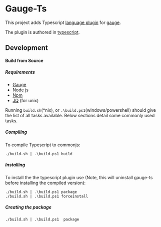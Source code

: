 # Gauge-Ts

This project adds Typescript [language plugin](https://docs.gauge.org/latest/installation.html#language-runner) for [gauge](http://gauge.org).

The plugin is authored in [typescript](https://en.wikipedia.org/wiki/TypeScript).

## Development

#### Build from Source

##### Requirements
- [Gauge](https://gauge.org)
- [Node js](https://nodejs.org/en/)
- [Npm](https://www.npmjs.com/)
- [JQ](https://stedolan.github.io/jq/) (for unix)


Running `build.sh`(*nix), or `.\build.ps1`(windows/powershell) should give the list of all tasks available. Below sections detail some commonly used tasks.

##### Compiling

To compile Typescript to commonjs:

````
./build.sh | .\build.ps1 build
````

##### Installing

To install the the typescript plugin use (Note, this will uninstall gauge-ts before installing the compiled version):

````
./build.sh | .\build.ps1 package
./build.sh | .\build.ps1 forceinstall
````

##### Creating the package

````
./build.sh | .\build.ps1  package
````
